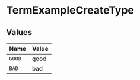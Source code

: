 # TermExampleCreateType


## Values

| Name   | Value  |
| ------ | ------ |
| `GOOD` | good   |
| `BAD`  | bad    |